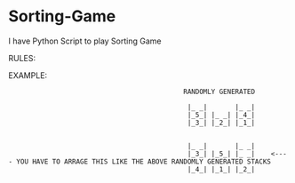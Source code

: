 # Sorting-Game
I have Python Script to play Sorting Game

RULES:

EXAMPLE:
                                                
                                                
                                                RANDOMLY GENERATED 

                                                 |_ _|       |_ _|
                                                 |_5_| |_ _| |_4_|
                                                 |_3_| |_2_| |_1_|
                                                 
                                                 
                                                 |_ _|       |_ _|     
                                                 |_3_| |_5_| |_ _|    <---- YOU HAVE TO ARRAGE THIS LIKE THE ABOVE RANDOMLY GENERATED STACKS
                                                 |_4_| |_1_| |_2_|
                                             
